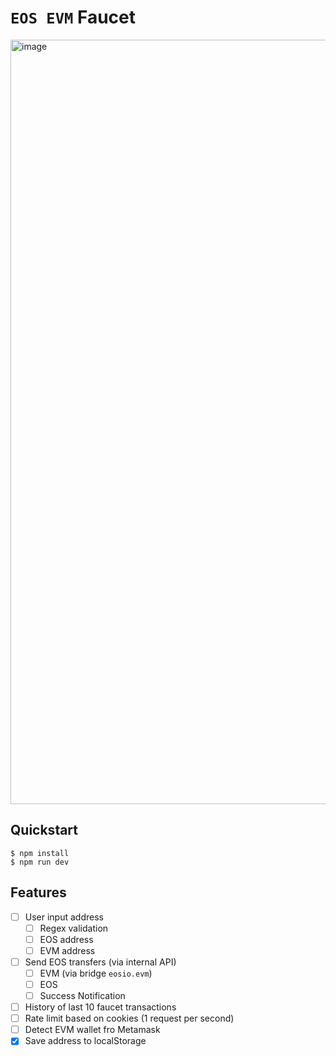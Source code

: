 # `EOS EVM` Faucet

<img width="1223" alt="image" src="https://user-images.githubusercontent.com/550895/229303798-5602b7d4-a48b-4de9-a8eb-0911990b214e.png">

## Quickstart

```
$ npm install
$ npm run dev
```

## Features

- [ ] User input address
  - [ ] Regex validation
  - [ ] EOS address
  - [ ] EVM address
- [ ] Send EOS transfers (via internal API)
  - [ ] EVM (via bridge `eosio.evm`)
  - [ ] EOS
  - [ ] Success Notification
- [ ] History of last 10 faucet transactions
- [ ] Rate limit based on cookies (1 request per second)
- [ ] Detect EVM wallet fro Metamask
- [x] Save address to localStorage
